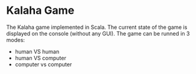 # Kalaha Game
The Kalaha game implemented in Scala. The current state of the game is displayed on the console (without any GUI). The game can be runned in 3 modes:
* human VS human
* human VS computer
* computer vs computer
